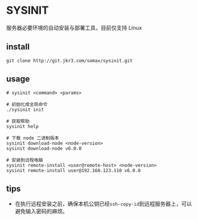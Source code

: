# SYSINIT

服务器必要环境的自动安装与部署工具，目前仅支持 Linux

## install
    git clone http://git.jkr3.com/somax/sysinit.git

## usage
    # sysinit <command> <params>

    # 初始化成全局命令
    ./sysinit init

    # 获取帮助
    sysinit help

    # 下载 node 二进制版本
    sysinit download-node <node-version>
    sysinit download-node v6.0.0

    # 安装到远程电脑
    sysinit remote-install <user@remote-host> <node-version>
    sysinit remote-install user@192.168.123.110 v6.0.0


## tips
- 在执行远程安装之前，确保本机公钥已经`ssh-copy-id`到远程服务器上，可以避免输入密码的麻烦。